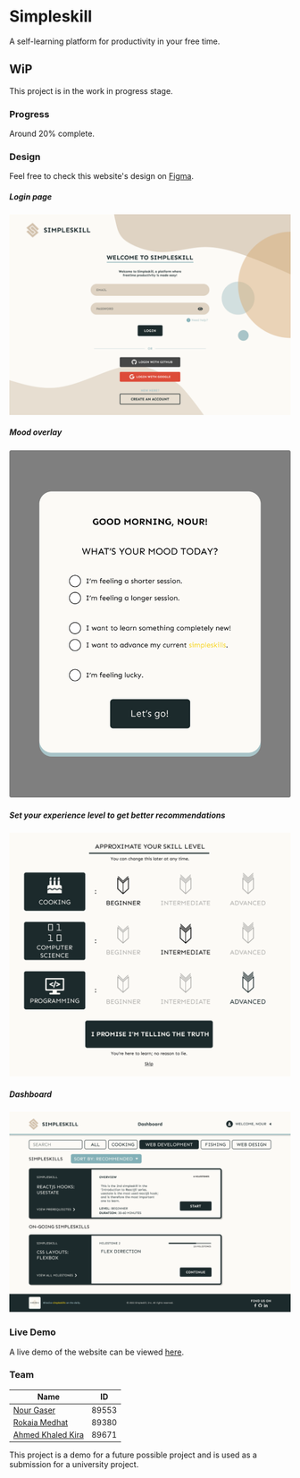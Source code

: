 # Simpleskill
A self-learning platform for productivity in your free time.

## WiP
This project is in the work in progress stage.

### Progress
Around 20% complete.

### Design
Feel free to check this website's design on [Figma](https://www.figma.com/file/Dwj5C42EPv1oS4QbSjfB59/Simpleskill?node-id=0%3A1).

##### Login page
![login page design](https://github.com/nourgaser/Simpleskill/blob/main/docs/demo/img/login.png "Login page")

##### Mood overlay
![mood_overlay design](https://github.com/nourgaser/Simpleskill/blob/main/docs/demo/img/mood_overlay.png "mood_overlay")

##### Set your experience level to get better recommendations
![Set your experience level design](https://github.com/nourgaser/Simpleskill/blob/main/docs/demo/img/experience_level.png "experience_level")

##### Dashboard
![dashboard design](https://github.com/nourgaser/Simpleskill/blob/main/docs/demo/img/dashboard.png "dashboard")

### Live Demo
A live demo of the website can be viewed [here](https://simpleskill.nourgaser.com).

### Team
| Name        | ID           |
| ------------- |:-------------:|
| [Nour Gaser](https://github.com/nourgaser)      | 89553      |
| [Rokaia Medhat](https://github.com/1Rooky)      | 89380      |
| [Ahmed Khaled Kira](https://github.com/ahm3dkira)      | 89671      |

This project is a demo for a future possible project and is used as a submission for a university project.


